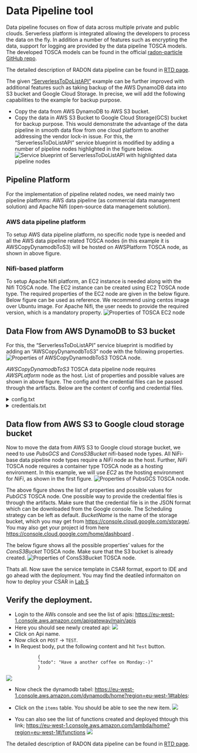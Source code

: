 # Data Pipeline tool

Data pipeline focuses on flow of data across multiple private and public clouds. Serverless platform is integrated allowing the developers to process the data on the fly. In addition a number of features such as encrypting the data, support for logging are provided by the data pipeline TOSCA models. The developed TOSCA models can be found in the official [radon-particle GitHub repo](https://github.com/radon-h2020/radon-particles).

The detailed description of RADON data pipeline can be found in [RTD page](https://datapipeline-plugin.readthedocs.io/en/latest/).

The given [“ServerlessToDoListAPI”](https://github.com/radon-h2020/RADON-workshop/blob/main/labs/introduction.md) example can be further improved with additional features such as taking backup of the AWS DynamoDB data into S3 bucket and Google Cloud Storage. In precise, we will add the following capabilities to the example for backup purpose.
* Copy the data from AWS DynamoDB to AWS S3 bucket. 
* Copy the data in AWS S3 Bucket to Google Cloud Storage(GCS) bucket for backup purpose. 
This would demonstrate the advantage of the data pipeline in smooth data flow from one cloud platform to another addressing the vendor lock-in issue. For this, the “ServerlessToDoListAPI” service blueprint is modified by adding a number of pipeline nodes highlighted in the figure below.
![ Service blueprint of ServerlessToDoListAPI with highlighted data pipeline nodes](img/datapipeline/DataPipeline-DemoServiceBlueprint.png)

## Pipeline Platform 
For the implementation of pipeline related nodes, we need mainly two pipeline platforms: AWS data pipeline (as commercial data management solution) and Apache Nifi (open-source data management solution).

### AWS data pipeline platform
To setup AWS data pipeline platform, no specific node type is needed and all the AWS data pipeline related TOSCA nodes (in this example it is AWSCopyDynamodbToS3) will be hosted on AWSPlatform TOSCA node, as shown in above figure.
### Nifi-based platform
To setup Apache Nifi platform, an EC2 instance is needed along with the Nifi TOSCA node. The EC2 instance can be created using EC2 TOSCA node type. The required properties of the EC2 node are given in the below figure. Below figure can be used as reference. We recommend using centos image over Ubuntu image. For Apache Nifi, the user needs to provide the required version, which is a mandatory property.
![ Properties of TOSCA _EC2_ node](img/datapipeline/DataPipeline-DemoEC2Prop.png)

## Data Flow from AWS DynamoDB to S3 bucket
For this, the “ServerlessToDoListAPI” service blueprint is modified by adding an “AWSCopyDynamodbToS3” node with the following properties.
![ Properties of  _AWSCopyDynamodbToS3_  TOSCA node.](img/datapipeline/DataPipeline-DemoBackupToS3Prop.png)

_AWSCopyDynamodbToS3_ TOSCA data pipeline node requires _AWSPLatform_ node as the host. List of properties and possible values are shown in above figure. The config and the credential files can be passed through the artifacts. Below are the content of config and credential files.

<details>
      <summary>config.txt</summary>

Content of the _config.txt_

```
[default]
region = eu-west-1
```
</details>

<details>
      <summary>credentials.txt</summary>

Content of _credentials.txt_
```
[default]
aws_access_key_id = <secret>
aws_secret_access_key = <secret>
```

</details>

## Data flow from AWS S3 to Google cloud storage bucket

Now to move the data from AWS S3 to Google cloud storage bucket, we need to use _PubsGCS_ and _ConsS3Bucket_ nifi-based node types. All NiFi-base data pipeline node types require a _NiFi_ node as the host. Further, _NiFi_ TOSCA node requires a container type TOSCA node as a hosting environment. In this example, we will use _EC2_ as the hosting environment for _NiFi_, as shown in the first figure.
![ Properties of _PubsGCS_ TOSCA node.](img/datapipeline/DataPipeline-DemoPubsGCSProp.png)

The above figure shows the list of properties and possible values for _PubGCS_ TOSCA node. One possible way to provide the credential files is through the artifacts. Make sure that the credential file is in the JSON format which can be downloaded from the Google console. The Scheduling strategy can be left as default. _BucketName_ is the name of the storage bucket, which you may get from https://console.cloud.google.com/storage/. You may also get your project id from here https://console.cloud.google.com/home/dashboard . 

The below figure shows all the possible properties’ values for the _ConsS3Bucket_ TOSCA node. Make sure that the S3 bucket is already created.
![ Properties of _ConsS3Bucket_ TOSCA node.](img/datapipeline/DataPipeline-DemoConsS3Prop.png)

Thats all. Now save the service template in CSAR format, export to IDE and go ahead with the deployment.  You may find the deatiled informaiton on how to deploy your CSAR in [Lab 5](https://github.com/radon-h2020/RADON-workshop/blob/main/labs/xopera.md)

## Verify the deployment.
* Login to the AWs console and see the list of apis: https://eu-west-1.console.aws.amazon.com/apigateway/main/apis
* Here you should see newly created api: 
![](img/datapipeline/datapipeline-Verify1.png)
* Click on Api name.
* Now click on `POST` -> `TEST`.
* In Request body, put the following content and hit `Test` button.
```
            {
            "todo": "Have a another coffee on Monday:-)"
            }
```
![](img/datapipeline/datapipeline-test.png)
* Now check the dynamodb tabel: https://eu-west-1.console.aws.amazon.com/dynamodb/home?region=eu-west-1#tables:
* Click on the `items` table. You should be able to see the new item.
![](img/datapipeline/datapipeline-pasted_image004.png)

* You can also see the list of functions created and deployed thtough this link; https://eu-west-1.console.aws.amazon.com/lambda/home?region=eu-west-1#/functions
![](img/datapipeline/datapipeline-pasted_image006.png)


The detailed description of RADON data pipeline can be found in [RTD page](https://datapipeline-plugin.readthedocs.io/en/latest/).





